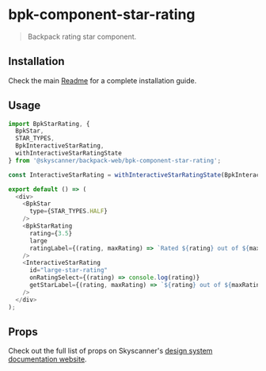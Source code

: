 # bpk-component-star-rating

> Backpack rating star component.

## Installation

Check the main [Readme](https://github.com/skyscanner/backpack#usage) for a complete installation guide.

## Usage

```js
import BpkStarRating, {
  BpkStar,
  STAR_TYPES,
  BpkInteractiveStarRating,
  withInteractiveStarRatingState
} from '@skyscanner/backpack-web/bpk-component-star-rating';

const InteractiveStarRating = withInteractiveStarRatingState(BpkInteractiveStarRating);

export default () => (
  <div>
    <BpkStar
      type={STAR_TYPES.HALF}
    />
    <BpkStarRating
      rating={3.5}
      large
      ratingLabel={(rating, maxRating) => `Rated ${rating} out of ${maxRating} stars`}
    />
    <InteractiveStarRating
      id="large-star-rating"
      onRatingSelect={(rating) => console.log(rating)}
      getStarLabel={(rating, maxRating) => `${rating} out of ${maxRating} stars`}
    />
  </div>
);
```

## Props

Check out the full list of props on Skyscanner's [design system documentation website](https://www.skyscanner.design/latest/components/star-rating/web-5Y5HQkJv#section-props-32).
